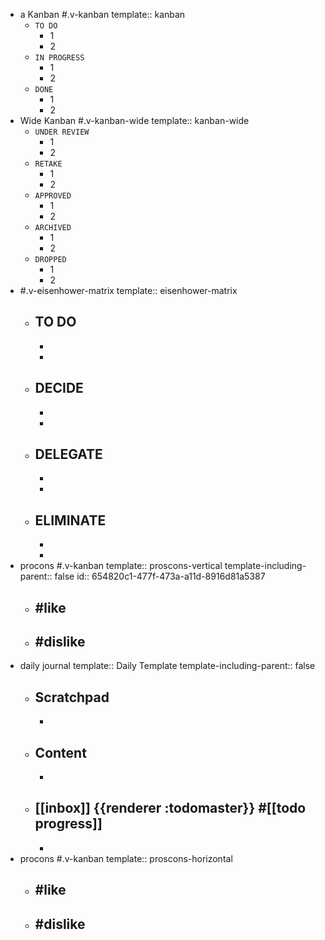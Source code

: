 - a Kanban #.v-kanban
  template:: kanban
	- `TO DO`
		- 1
		- 2
	- `IN PROGRESS`
		- 1
		- 2
	- `DONE`
		- 1
		- 2
- Wide Kanban #.v-kanban-wide
  template:: kanban-wide
	- `UNDER REVIEW`
		- 1
		- 2
	- `RETAKE`
		- 1
		- 2
	- `APPROVED`
		- 1
		- 2
	- `ARCHIVED`
		- 1
		- 2
	- `DROPPED`
		- 1
		- 2
- #.v-eisenhower-matrix
  template:: eisenhower-matrix
	- TO DO
		-
		-
		-
	- DECIDE
		-
		-
		-
	- DELEGATE
		-
		-
		-
	- ELIMINATE
		-
		-
		-
- procons #.v-kanban
  template:: proscons-vertical
  template-including-parent:: false
  id:: 654820c1-477f-473a-a11d-8916d81a5387
	- #like
		-
	- #dislike
		-
- daily journal
  template:: Daily Template
  template-including-parent:: false
	- ## Scratchpad
		-
	- ## Content
		-
	- ## [[inbox]] {{renderer :todomaster}} #[[todo progress]]
		-
- procons #.v-kanban
  template:: proscons-horizontal
	- #like
		-
	- #dislike
		-